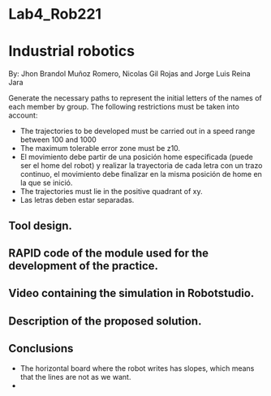 # Lab4_Rob221
# Industrial robotics

By: Jhon Brandol Muñoz Romero, Nicolas Gil Rojas and 
Jorge Luis Reina Jara

Generate the necessary paths to represent the initial letters of the names of each member by group.
The following restrictions must be taken into account:
- The trajectories to be developed must be carried out in a speed range between 100 and 1000
- The maximum tolerable error zone must be z10.
- El movimiento debe partir de una posición home especificada (puede ser el home del robot) y realizar la trayectoria de cada letra con un trazo continuo, el movimiento debe finalizar en la misma posición de home en la que se inició.
- The trajectories must lie in the positive quadrant of xy.
- Las letras deben estar separadas.


## Tool design.

## RAPID code of the module used for the development of the practice.

## Video containing the simulation in Robotstudio.

## Description of the proposed solution.


## Conclusions
 - The horizontal board where the robot writes has slopes, which means that the lines are not as we want.
 - 



